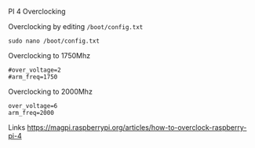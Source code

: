 PI 4 Overclocking

Overclocking by editing `/boot/config.txt`
```
sudo nano /boot/config.txt
```

Overclocking to 1750Mhz
```
#over_voltage=2
#arm_freq=1750
```

Overclocking to 2000Mhz
```
over_voltage=6
arm_freq=2000
```

Links
https://magpi.raspberrypi.org/articles/how-to-overclock-raspberry-pi-4
